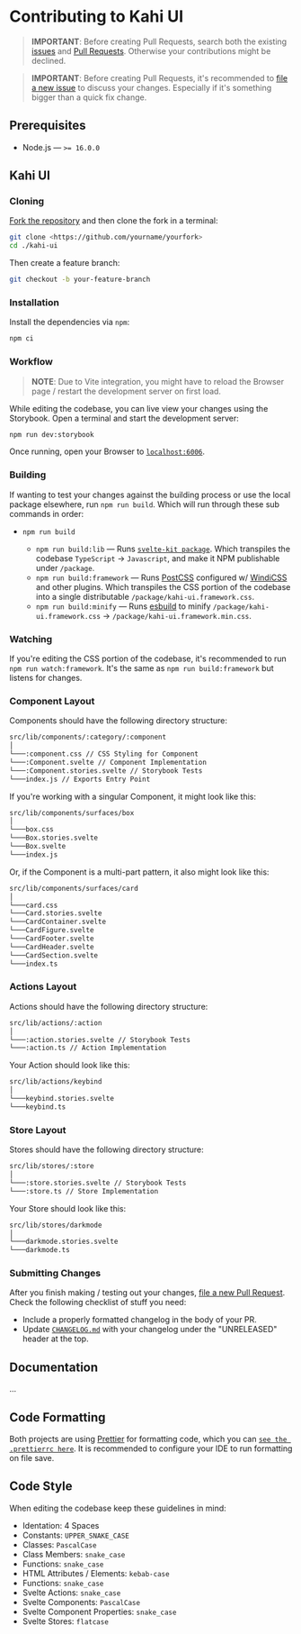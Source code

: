 # Contributing to Kahi UI

> **IMPORTANT**: Before creating Pull Requests, search both the existing [issues](https://github.com/novacbn/kahi-ui/issues) and [Pull Requests](https://github.com/novacbn/kahi-ui/pulls). Otherwise your contributions might be declined.

> **IMPORTANT**: Before creating Pull Requests, it's recommended to [file a new issue](https://github.com/novacbn/kahi-ui/issues/new/choose) to discuss your changes. Especially if it's something bigger than a quick fix change.

## Prerequisites

-   Node.js — `>= 16.0.0`

## Kahi UI

### Cloning

[Fork the repository](https://github.com/novacbn/kahi-ui/fork) and then clone the fork in a terminal:

```bash
git clone <https://github.com/yourname/yourfork>
cd ./kahi-ui
```

Then create a feature branch:

```bash
git checkout -b your-feature-branch
```

### Installation

Install the dependencies via `npm`:

```bash
npm ci
```

### Workflow

> **NOTE**: Due to Vite integration, you might have to reload the Browser page / restart the development server on first load.

While editing the codebase, you can live view your changes using the Storybook. Open a terminal and start the development server:

```bash
npm run dev:storybook
```

Once running, open your Browser to [`localhost:6006`](http://localhost:6006).

### Building

If wanting to test your changes against the building process or use the local package elsewhere, run `npm run build`. Which will run through these sub commands in order:

-   `npm run build`

    -   `npm run build:lib` — Runs [`svelte-kit package`](https://kit.svelte.dev/docs#command-line-interface-svelte-kit-package). Which transpiles the codebase `TypeScript` -> `Javascript`, and make it NPM publishable under `/package`.
    -   `npm run build:framework` — Runs [PostCSS](https://github.com/postcss/postcss) configured w/ [WindiCSS](https://github.com/windicss/windicss) and other plugins. Which transpiles the CSS portion of the codebase into a single distributable `/package/kahi-ui.framework.css`.
    -   `npm run build:minify` — Runs [esbuild](https://github.com/evanw/esbuild) to minify `/package/kahi-ui.framework.css` -> `/package/kahi-ui.framework.min.css`.

### Watching

If you're editing the CSS portion of the codebase, it's recommended to run `npm run watch:framework`. It's the same as `npm run build:framework` but listens for changes.

### Component Layout

Components should have the following directory structure:

```bash
src/lib/components/:category/:component
│
└───:component.css // CSS Styling for Component
└───:Component.svelte // Component Implementation
└───:Component.stories.svelte // Storybook Tests
└───index.js // Exports Entry Point
```

If you're working with a singular Component, it might look like this:

```bash
src/lib/components/surfaces/box
│
└───box.css
└───Box.stories.svelte
└───Box.svelte
└───index.js
```

Or, if the Component is a multi-part pattern, it also might look like this:

```bash
src/lib/components/surfaces/card
│
└───card.css
└───Card.stories.svelte
└───CardContainer.svelte
└───CardFigure.svelte
└───CardFooter.svelte
└───CardHeader.svelte
└───CardSection.svelte
└───index.ts
```

### Actions Layout

Actions should have the following directory structure:

```bash
src/lib/actions/:action
│
└───:action.stories.svelte // Storybook Tests
└───:action.ts // Action Implementation
```

Your Action should look like this:

```bash
src/lib/actions/keybind
│
└───keybind.stories.svelte
└───keybind.ts
```

### Store Layout

Stores should have the following directory structure:

```bash
src/lib/stores/:store
│
└───:store.stories.svelte // Storybook Tests
└───:store.ts // Store Implementation
```

Your Store should look like this:

```bash
src/lib/stores/darkmode
│
└───darkmode.stories.svelte
└───darkmode.ts
```

### Submitting Changes

After you finish making / testing out your changes, [file a new Pull Request](https://github.com/novacbn/kahi-ui/compare). Check the following checklist of stuff you need:

-   Include a properly formatted changelog in the body of your PR.
-   Update [`CHANGELOG.md`](./CHANGELOG.md) with your changelog under the "UNRELEASED" header at the top.

## Documentation

...

## Code Formatting

Both projects are using [Prettier](https://prettier.io/) for formatting code, which you can [`see the .prettierrc here`](./.prettierrc). It is recommended to configure your IDE to run formatting on file save.

## Code Style

When editing the codebase keep these guidelines in mind:

-   Identation: 4 Spaces
-   Constants: `UPPER_SNAKE_CASE`
-   Classes: `PascalCase`
-   Class Members: `snake_case`
-   Functions: `snake_case`
-   HTML Attributes / Elements: `kebab-case`
-   Functions: `snake_case`
-   Svelte Actions: `snake_case`
-   Svelte Components: `PascalCase`
-   Svelte Component Properties: `snake_case`
-   Svelte Stores: `flatcase`
